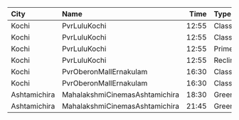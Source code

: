 | City         | Name                           |  Time | Type        | Price | Capacity | Booked |
| :----------- | :----------------------------- | ----: | :---------- | ----: | -------: | -----: |
| Kochi        | PvrLuluKochi                   | 12:55 | Classic     |  140₹ |       39 |     20 |
| Kochi        | PvrLuluKochi                   | 12:55 | ClassicPlus |  160₹ |       91 |     63 |
| Kochi        | PvrLuluKochi                   | 12:55 | Prime       |  190₹ |       64 |     51 |
| Kochi        | PvrLuluKochi                   | 12:55 | Recliner    |  350₹ |        9 |      4 |
| Kochi        | PvrOberonMallErnakulam         | 16:30 | Classic     |  140₹ |       54 |     32 |
| Kochi        | PvrOberonMallErnakulam         | 16:30 | ClassicPlus |  170₹ |      104 |     93 |
| Ashtamichira | MahalakshmiCinemasAshtamichira | 18:30 | GreenCircle |  120₹ |      106 |     54 |
| Ashtamichira | MahalakshmiCinemasAshtamichira | 21:45 | GreenCircle |  120₹ |      106 |     54 |